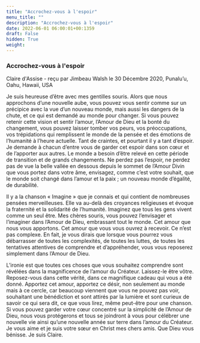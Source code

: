 ```yaml
---
title: "Accrochez-vous à l'espoir"
menu_title: ""
description: "Accrochez-vous à l'espoir"
date: 2022-06-01 06:00:01+00:1359
draft: False
hidden: True
weight:
---
```

### Accrochez-vous à l'espoir

Claire d'Assise - reçu par Jimbeau Walsh le 30 Décembre 2020, Punalu’u, Oahu, Hawaii, USA

Je suis heureuse d’être avec mes gentilles souris. Alors que nous approchons d’une nouvelle aube, vous pouvez vous sentir comme sur un précipice avec la vue d’un nouveau monde, mais aussi les dangers de la chute, et ce qui est demandé au monde pour changer. Si vous pouvez retenir cette vision et sentir l’amour, l’Amour de Dieu et la bonté du changement, vous pouvez laisser tomber vos peurs, vos préoccupations, vos trépidations qui remplissent le monde de la pensée et des émotions de l’humanité à l’heure actuelle. Tant de craintes, et pourtant il y a tant d’espoir. Je demande à chacun d’entre vous de garder cet espoir dans son cœur et de l’apporter aux autres. Le monde a besoin d’être relevé en cette période de transition et de grands changements. Ne perdez pas l’espoir, ne perdez pas de vue la belle vallée en dessous depuis le sommet de l’Amour Divin que vous portez dans votre âme, envisagez, comme c’est votre souhait, que le monde soit changé dans l’amour et la paix ; un nouveau monde d’égalité, de durabilité.

Il y a la chanson « Imagine » que je connais et qui contient de nombreuses pensées merveilleuses. Elle va au-delà des croyances religieuses et évoque la fraternité et la solidarité de l’humanité. Imaginez que tous les gens vivent comme un seul être. Mes chères souris, vous pouvez l’envisager et l’imaginer dans l’Amour de Dieu, embrassant tout le monde. Cet amour que nous vous apportons. Cet amour que vous vous ouvrez à recevoir. Ce n’est pas complexe. En fait, je vous dirais que lorsque vous pourrez vous débarrasser de toutes les complexités, de toutes les luttes, de toutes les tentatives attentives de comprendre et d’appréhender, vous vous reposerez simplement dans l’Amour de Dieu.

L’ironie est que toutes ces choses que vous souhaitez comprendre sont révélées dans la magnificence de l’amour du Créateur. Laissez-le être vôtre. Reposez-vous dans cette vérité, dans ce magnifique cadeau qui vous a été donné. Apportez cet amour, apportez ce désir, non seulement au monde mais à ce cercle, car beaucoup viennent que vous ne pouvez pas voir, souhaitant une bénédiction et sont attirés par la lumière et sont curieux de savoir ce qui sera dit, ce que vous lirez, même peut-être pour une chanson. Si vous pouvez garder votre cœur concentré sur la simplicité de l’Amour de Dieu, nous vous protégerons et tous se joindront à vous pour célébrer une nouvelle vie ainsi qu’une nouvelle année sur terre dans l’amour du Créateur. Je vous aime et je suis votre sœur en Christ mes chers amis. Que Dieu vous bénisse. Je suis Claire.



